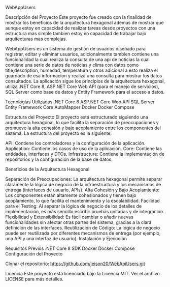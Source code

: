 WebAppUsers

Descripción del Proyecto Este proyecto fue creado con la finalidad de mostrar los beneficios de la arquitectura hexagonal ademas de mostrar que aunque estoy en capacidad de realizar tareas desde proyectos con una estructura mas simple tambien estoy en capacidad de trabajar bajo arquitecturas mas complejas.

WebAppUsers es un sistema de gestión de usuarios diseñado para registrar, editar y eliminar usuarios, adicionalmente tambien contiene una funcionalidad la cual realiza la consulta de una api de noticias la cual contiene una serie de datos de noticias y clima con datos como title,description, humedad, temperatura y otros adicional a esto realiza el guardado de esa informacion y realiza una consulta para mostrar los datos consultados. La aplicación sigue los principios de la arquitectura hexagonal, utiliza .NET Core 8, ASP.NET Core Web API (para el manejo de servicios), SQL Server como base de datos y Entity Framework para el acceso a datos.

Tecnologías Utilizadas .NET Core 8 ASP.NET Core Web API SQL Server Entity Framework Core AutoMapper Docker Docker Compose

Estructura del Proyecto El proyecto está estructurado siguiendo una arquitectura hexagonal, lo que facilita la separación de preocupaciones y promueve la alta cohesión y bajo acoplamiento entre los componentes del sistema. La estructura del proyecto es la siguiente:

API: Contiene los controladores y la configuración de la aplicación. Application: Contiene los casos de uso de la aplicación. Core: Contiene las entidades, interfaces y DTOs. Infrastructure: Contiene la implementación de repositorios y la configuración de la base de datos.

Beneficios de la Arquitectura Hexagonal

Separación de Preocupaciones: La arquitectura hexagonal permite separar claramente la lógica de negocio de la infraestructura y los mecanismos de entrega (interfaces de usuario, APIs).
Alta Cohesión y Bajo Acoplamiento: Los componentes están altamente cohesionados y tienen bajo acoplamiento, lo que facilita el mantenimiento y la escalabilidad.
Facilidad para el Testing: Al separar la lógica de negocio de los detalles de implementación, es más sencillo escribir pruebas unitarias y de integración.
Flexibilidad y Extensibilidad: Es fácil cambiar o añadir nuevas funcionalidades sin afectar otras partes del sistema, gracias a la clara definición de las interfaces.
Reutilización de Código: La lógica de negocio puede ser reutilizada por diferentes mecanismos de entrega (por ejemplo, una API y una interfaz de usuario).
Instalación y Ejecución

Requisitos Previos .NET Core 8 SDK Docker Docker Compose Configuración del Proyecto

Clonar el repositorio: https://github.com/jeison20/WebApiUsers.git

Licencia Este proyecto está licenciado bajo la Licencia MIT. Ver el archivo LICENSE para más detalles.
